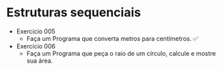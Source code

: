 # Estruturas sequenciais
- Exercicio 005
    - Faça um Programa que converta metros para centímetros. 
    :white_check_mark:
- Exercicio 006
    - Faça um Programa que peça o raio de um círculo, calcule e mostre sua área.
